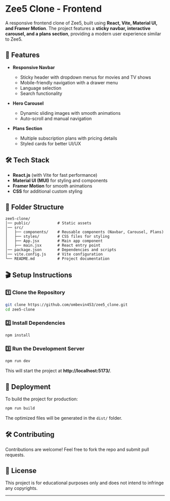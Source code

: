 # Zee5 Clone - Frontend

A responsive frontend clone of Zee5, built using **React, Vite, Material UI, and Framer Motion**. The project features a **sticky navbar, interactive carousel, and a plans section**, providing a modern user experience similar to Zee5.

## 🚀 Features

- **Responsive Navbar**  
  - Sticky header with dropdown menus for movies and TV shows  
  - Mobile-friendly navigation with a drawer menu  
  - Language selection  
  - Search functionality  

- **Hero Carousel**  
  - Dynamic sliding images with smooth animations  
  - Auto-scroll and manual navigation  

- **Plans Section**  
  - Multiple subscription plans with pricing details  
  - Styled cards for better UI/UX  

## 🛠️ Tech Stack

- **React.js** (with Vite for fast performance)  
- **Material UI (MUI)** for styling and components  
- **Framer Motion** for smooth animations  
- **CSS** for additional custom styling  

## 📂 Folder Structure

```
zee5-clone/
│── public/            # Static assets
│── src/
│   ├── components/    # Reusable components (Navbar, Carousel, Plans)
│   ├── styles/        # CSS files for styling
│   ├── App.jsx        # Main app component
│   ├── main.jsx       # React entry point
│── package.json       # Dependencies and scripts
│── vite.config.js     # Vite configuration
└── README.md          # Project documentation
```

## 🎬 Setup Instructions

### 1️⃣ Clone the Repository  
```sh
git clone https://github.com/ombevin453/zee5_clone.git
cd zee5-clone
```

### 2️⃣ Install Dependencies  
```sh
npm install
```

### 3️⃣ Run the Development Server  
```sh
npm run dev
```
This will start the project at **http://localhost:5173/**.

## 📌 Deployment  

To build the project for production:  
```sh
npm run build
```
The optimized files will be generated in the `dist/` folder.

## 🛠️ Contributing  

Contributions are welcome! Feel free to fork the repo and submit pull requests.

## 📜 License  

This project is for educational purposes only and does not intend to infringe any copyrights.  

---

